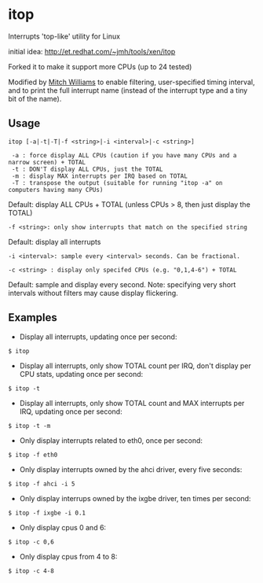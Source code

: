 itop
====

Interrupts 'top-like' utility for Linux

initial idea: http://et.redhat.com/~jmh/tools/xen/itop

Forked it to make it support more CPUs (up to 24 tested)

Modified by [Mitch Williams](mailto:mitch.a.williams@intel.com) to enable filtering,
user-specified timing interval, and to print the full interrupt name (instead
of the interrupt type and a tiny bit of the name).

Usage
-----

```
itop [-a|-t|-T|-f <string>|-i <interval>|-c <string>]

 -a : force display ALL CPUs (caution if you have many CPUs and a narrow screen) + TOTAL
 -t : DON'T display ALL CPUs, just the TOTAL
 -m : display MAX interrupts per IRQ based on TOTAL
 -T : transpose the output (suitable for running "itop -a" on computers having many CPUs)
```

Default: display ALL CPUs + TOTAL (unless CPUs > 8, then just display the TOTAL)

```
-f <string>: only show interrupts that match on the specified string
```

Default: display all interrupts

```
-i <interval>: sample every <interval> seconds. Can be fractional.
```

```
-c <string> : display only specifed CPUs (e.g. "0,1,4-6") + TOTAL
```

Default: sample and display every second.
Note: specifying very short intervals without filters may cause display flickering.

Examples
--------

* Display all interrupts, updating once per second:
```
$ itop
```
* Display all interrupts, only show TOTAL count per IRQ, don't display per CPU
  stats, updating once per second:
```
$ itop -t
```
* Display all interrupts, only show TOTAL count and MAX interrupts per IRQ,
  updating once per second:
```
$ itop -t -m
```
* Only display interrupts related to eth0, once per second:
```
$ itop -f eth0
```
* Only display interrupts owned by the ahci driver, every five seconds:
```
$ itop -f ahci -i 5
```
* Only display interrups owned by the ixgbe driver, ten times per second:
```
$ itop -f ixgbe -i 0.1
```
* Only display cpus 0 and 6:
```
$ itop -c 0,6
```
* Only display cpus from 4 to 8:
```
$ itop -c 4-8
```
